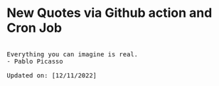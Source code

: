 # New Quotes via Github action and Cron Job

<pre>
<!-- #quote -->
Everything you can imagine is real.
- Pablo Picasso

Updated on: [12/11/2022]
<!-- #quoteEnd -->
</pre>
